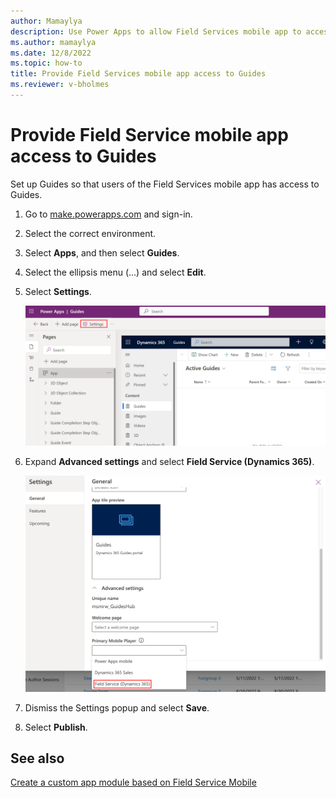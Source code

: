 ```yaml
---
author: Mamaylya
description: Use Power Apps to allow Field Services mobile app to access Guides
ms.author: mamaylya
ms.date: 12/8/2022
ms.topic: how-to
title: Provide Field Services mobile app access to Guides
ms.reviewer: v-bholmes
---
```


# Provide Field Service mobile app access to Guides

Set up Guides so that users of the Field Services mobile app has access to Guides.

1. Go to [make.powerapps.com](https://make.preview.powerapps.com/) and sign-in.

1. Select the correct environment.

1. Select **Apps**, and then select **Guides**.

1. Select the ellipsis menu (...) and select **Edit**.

1. Select **Settings**.

     ![Selecting the Guides app in Power Apps and select Settings.](media/power-apps-settings.PNG "Selecting the Guides app in Power Apps and then Settings")

1. Expand **Advanced settings** and select **Field Service (Dynamics 365)**.

     ![Selecting Advanced settings and Field Service.](media/settings-advanced-settings.PNG "Selecting Advanced settings and Field Service")

1. Dismiss the Settings popup and select **Save**.

1. Select **Publish**.

## See also

[Create a custom app module based on Field Service Mobile](../field-service/mobile-powerapp-copy-app-module.md)

